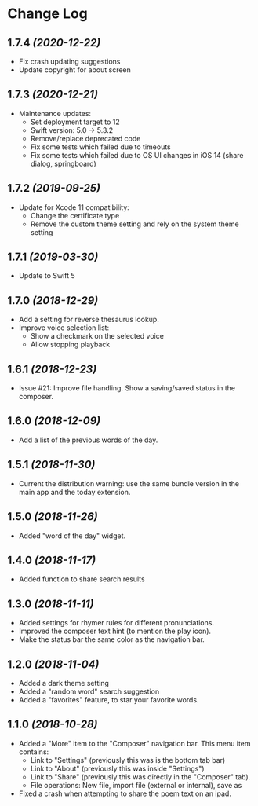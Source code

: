 Change Log
==========

1.7.4 *(2020-12-22)*
--------------------
* Fix crash updating suggestions
* Update copyright for about screen

1.7.3 *(2020-12-21)*
--------------------
* Maintenance updates:
  - Set deployment target to 12
  - Swift version: 5.0 -> 5.3.2
  - Remove/replace deprecated code
  - Fix some tests which failed due to timeouts
  - Fix some tests which failed due to OS UI changes in iOS 14 (share dialog, springboard)

1.7.2 *(2019-09-25)*
--------------------
* Update for Xcode 11 compatibility:
  - Change the certificate type
  - Remove the custom theme setting and rely on the system theme setting

1.7.1 *(2019-03-30)*
--------------------
* Update to Swift 5

1.7.0 *(2018-12-29)*
--------------------
* Add a setting for reverse thesaurus lookup.
* Improve voice selection list:
  - Show a checkmark on the selected voice
  - Allow stopping playback

1.6.1 *(2018-12-23)*
--------------------
* Issue #21: Improve file handling. Show a saving/saved status in the composer.

1.6.0 *(2018-12-09)*
--------------------
* Add a list of the previous words of the day.

1.5.1 *(2018-11-30)*
--------------------
* Current the distribution warning: use the same bundle version in the main app and the today extension.

1.5.0 *(2018-11-26)*
--------------------
* Added "word of the day" widget.

1.4.0 *(2018-11-17)*
--------------------
* Added function to share search results

1.3.0 *(2018-11-11)*
--------------------
* Added settings for rhymer rules for different pronunciations.
* Improved the composer text hint (to mention the play icon).
* Make the status bar the same color as the navigation bar.

1.2.0 *(2018-11-04)*
--------------------
* Added a dark theme setting
* Added a "random word" search suggestion
* Added a "favorites" feature, to star your favorite words.

1.1.0  *(2018-10-28)*
--------------------
* Added a "More" item to the "Composer" navigation bar. This menu item contains:
  - Link to "Settings" (previously this was is the bottom tab bar)
  - Link to "About" (previously this was inside "Settings")
  - Link to "Share" (previously this was directly in the "Composer" tab).
  - File operations: New file, import file (external or internal), save as
* Fixed a crash when attempting to share the poem text on an ipad.

